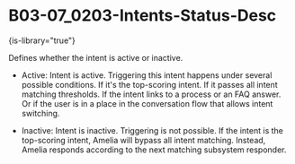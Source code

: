 # B03-07_0203-Intents-Status-Desc

{is-library="true"}

<snippet id="B03-07_0203-Intents-Status-Desc_snippet">



Defines whether the intent is active or inactive.

* Active: Intent is active. Triggering this intent happens under several possible conditions. If it's the top-scoring intent. If it passes all intent matching thresholds. If the intent links to a process or an FAQ answer. Or if the user is in a place in the conversation flow that allows intent switching.

* Inactive: Intent is inactive. Triggering is not possible. If the intent is the top-scoring intent, Amelia will bypass all intent matching. Instead, Amelia responds according to the next matching subsystem responder.



</snippet>